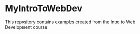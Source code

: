# MyIntroToWebDev
This repository contains examples created from the Intro to Web Development course
